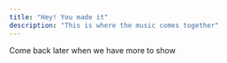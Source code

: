 ```yaml
---
title: "Hey! You made it"
description: "This is where the music comes together"
---
```

Come back later when we have more to show
